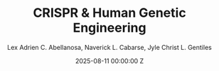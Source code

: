 ---
title: CRISPR & Human Genetic Engineering
date: 2025-08-11 00:00:00 Z
category: editorial-article
layout: article-pdf
site-title: CRISPR & Human Genetic Engineering
author: Lex Adrien C. Abellanosa, Naverick L. Cabarse, Jyle Christ L. Gentiles
group: 9
pdf-file: assets/pdf/Group-9-Editorial-Article.pdf
---